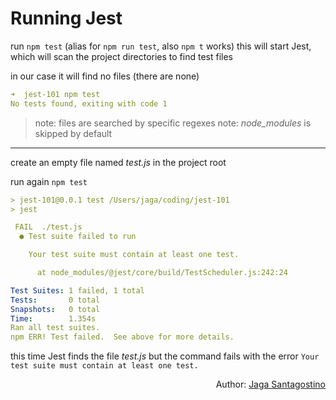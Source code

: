 # Running Jest

run `npm test` (alias for `npm run test`, also `npm t` works)
this will start Jest, which will scan the project directories to find test files

in our case it will find no files (there are none)

```yaml
➜  jest-101 npm test
No tests found, exiting with code 1
```

> note: files are searched by specific regexes
> note: _node_modules_ is skipped by default

---

create an empty file named _test.js_ in the project root

run again `npm test`

```yaml
> jest-101@0.0.1 test /Users/jaga/coding/jest-101
> jest

 FAIL  ./test.js
  ● Test suite failed to run

    Your test suite must contain at least one test.

      at node_modules/@jest/core/build/TestScheduler.js:242:24

Test Suites: 1 failed, 1 total
Tests:       0 total
Snapshots:   0 total
Time:        1.354s
Ran all test suites.
npm ERR! Test failed.  See above for more details.
```

this time Jest finds the file _test.js_ but the command fails with the error `Your test suite must contain at least one test.`

<p style='text-align: right;'>Author: <a href="../about-us.md#jaga-santagostino">Jaga Santagostino</a></p>
